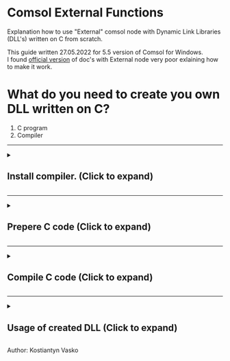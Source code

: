 # Comsol External Functions
Explanation how to use "External" comsol node with Dynamic Link Libraries (DLL's) written on C from scratch.

This guide written 27.05.2022 for 5.5 version of Comsol for Windows.\
I found [official version](https://doc.comsol.com/5.5/doc/com.comsol.help.comsol/comsol_ref_definitions.12.047.html) of doc's with External node very poor exlaining how to make it work.

# What do you need to create you own DLL written on C?
1. C program
2. Compiler

---

<details>
<summary><h2>Install compiler. (Click to expand)</h2></summary>
<p>

Website mingw.org does not work anymore, but we can download installer [here](https://sourceforge.net/projects/mingw/).\
Also I keep a copy of installer at the repository [mingw-get-setup.exe](https://github.com/byquip/Comsol-External-Functions/blob/main/res/mingw-get-setup.exe).

1. Launch installer.\
![Launch installer](https://github.com/byquip/Comsol-External-Functions/blob/main/pictures/mingw_s_1.png)

2. Set path or keep as it is.\
![Set path or keep as it is.](https://github.com/byquip/Comsol-External-Functions/blob/main/pictures/mingw_s_2.png)

3. Wait for manager installed.\
![Wait for manager installed.](https://github.com/byquip/Comsol-External-Functions/blob/main/pictures/mingw_s_3.png)

4. Right-click on the line which you need to install and choose "Mark for installation".\
![Right-click on the line which you need to install and choose "Mark for installation".](https://github.com/byquip/Comsol-External-Functions/blob/main/pictures/mingw_s_4.png)

5. Select marked lines.\
![Select marked lines.](https://github.com/byquip/Comsol-External-Functions/blob/main/pictures/mingw_s_5.png)

6. Click "Installation" and then "Apply changes".\
![Click "Installation" and then "Apply changes".](https://github.com/byquip/Comsol-External-Functions/blob/main/pictures/mingw_s_6.png)

7. Click "Apply" again.\
![Click "Apply" again.](https://github.com/byquip/Comsol-External-Functions/blob/main/pictures/mingw_s_7.png)

8. Make sure that you have green squares in front of each selected line.\
![Make sure that you have green squares in front of each selected line.](https://github.com/byquip/Comsol-External-Functions/blob/main/pictures/mingw_s_8.png)

Last thing it's toset environment variables.
In Windows CMD prompt write next
```shell script
set PATH=C:\mingw;C:\mingw\bin;%PATH%
```
check if environment variables setted
```shell script
echo %PATH%
```
</p></details>

---

<details>
<summary><h2>Prepere C code (Click to expand)</h2></summary>
<p>

  Code example [here](https://github.com/byquip/Comsol-External-Functions/blob/main/res/script.c).
  
  This is basic example eqivalent to ```out = sin(a^2+b^2)/(a^2+b^2)``` but in Comsol it will be used like ```test_func(x, y)```

```c script
// Libs which necessary
#include <math.h>
#include <stdlib.h>
#include <string.h>

#ifdef _MSC_VER                      // DO NOT TOUCH
#define EXPORT __declspec(dllexport) // DO NOT TOUCH
#else                                // DO NOT TOUCH
#define EXPORT                       // DO NOT TOUCH
#endif                               // DO NOT TOUCH

static const char *error = NULL;     // DO NOT TOUCH

EXPORT int init(const char *str) {   // DO NOT TOUCH (initialisation)
	return 1;                    // DO NOT TOUCH
}                                    // DO NOT TOUCH

EXPORT const char *getLastError() {  // DO NOT TOUCH (errors handler)
	return error;                // DO NOT TOUCH
}                                    // DO NOT TOUCH

EXPORT int eval(const char *func, // <--- Name of function given
	int nArgs,                // <--- Number of arguments given
	const double **inReal,    // <--- Matrix of real part of arguments
	const double **inImag,    // <--- Matrix of imag part of arguments
	int blockSize,            // <--- Length of columns with arguments
	double *outReal,          // <--- Column of real part of output
	double *outImag) {        // <--- Column of imag part of output
	int i;
	if (strcmp("test_func", func) == 0) { // <--- Check if we call right function from dll
		if (nArgs != 2) {             // <--- Check if we use right number of arguments
			error = "Two argument expected";
			return 0;
		}
		for (i = 0; i < blockSize; i++) { // <--- looping over every value in columns
                        // ------------------------------------>MY CODE HERE<------------------------------------
			double a = inReal[0][i];             // <--- take real part of first ([0]) argument.
			double b = inReal[1][i];             // <--- take real part of second ([1]) argument.
			outReal[i] = sin(a*a+b*b)/(a*a+b*b); // <--- solve and assign to real part of the output
                        // ------------------------------------>MY CODE HERE<------------------------------------
		}

		return 1;
	}
	else {
		error = "Unknown function";
		return 0;
	}
}
```
                              
</p></details>

---
  
<details>
<summary><h2>Compile C code (Click to expand)</h2></summary>
<p>
For compiling we use installed utillity.<br>
In Windows CMD prompt write next (open new):
  
```shell script
gcc -shared -o c:\mypath\mylib.dll c:\mypath\script.c
```
  
at path ```c:\mypath``` suppose to appeear ```mylib.dll```
</p></details>
  
---
  
<details>
<summary><h2>Usage of created DLL (Click to expand)</h2></summary>
<p>
  
The file saved to repository [Example.mph](https://github.com/byquip/Comsol-External-Functions/blob/main/res/Example.mph)
  
0. Make sure you allowed to run external libraries at ```Preferences```.\
![Make sure you allowed to run external libraries.](https://github.com/byquip/Comsol-External-Functions/blob/main/pictures/comsol_s_4.png)

1. Create ```External``` node.\
![Create External node](https://github.com/byquip/Comsol-External-Functions/blob/main/pictures/comsol_s_1.png)

2. Select path to ```mylib.dll``` and indicate function name which we used in ```script.c``` on line 30 ```test_func``` and 2 arguments which this function take.\
![Select path to DLL](https://github.com/byquip/Comsol-External-Functions/blob/main/pictures/comsol_s_2.png)

3. Usage is the same as with any other comsol function.\
![Usage is the same as with any other comsol function.](https://github.com/byquip/Comsol-External-Functions/blob/main/pictures/comsol_s_5.png)
  
4. As any other comsol function you can plot it.\
  For this you need to indicate range of values for each argument at ``` Plot Preferences```.\
  Then press ```Plot```.\
  **WARNING!** <ins>plot complicated function could compleately freeze your comsol project. Better to test it first on blanc file.</ins>
![As any other comsol function you can plot it.](https://github.com/byquip/Comsol-External-Functions/blob/main/pictures/comsol_s_3.png)
  
</p></details>
  
 Author: Kostiantyn Vasko

